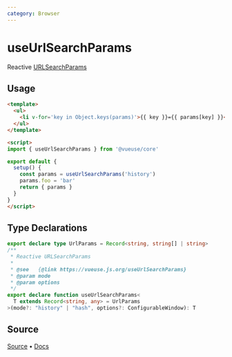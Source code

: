 ```yaml
---
category: Browser
---
```


# useUrlSearchParams

Reactive [URLSearchParams](https://developer.mozilla.org/en-US/docs/Web/API/URLSearchParams)

## Usage

```html {19}
<template>
  <ul>
    <li v-for='key in Object.keys(params)'>{{ key }}={{ params[key] }}</li>
  </ul>
</template>

<script>
import { useUrlSearchParams } from '@vueuse/core'

export default {
  setup() {
    const params = useUrlSearchParams('history')
    params.foo = 'bar'
    return { params }
  } 
}
</script>
```


<!--FOOTER_STARTS-->
## Type Declarations

```typescript
export declare type UrlParams = Record<string, string[] | string>
/**
 * Reactive URLSearchParams
 *
 * @see   {@link https://vueuse.js.org/useUrlSearchParams}
 * @param mode
 * @param options
 */
export declare function useUrlSearchParams<
  T extends Record<string, any> = UrlParams
>(mode?: "history" | "hash", options?: ConfigurableWindow): T
```

## Source

[Source](https://github.com/vueuse/vueuse/blob/master/packages/core/useUrlSearchParams/index.ts) • [Docs](https://github.com/vueuse/vueuse/blob/master/packages/core/useUrlSearchParams/index.md)


<!--FOOTER_ENDS-->